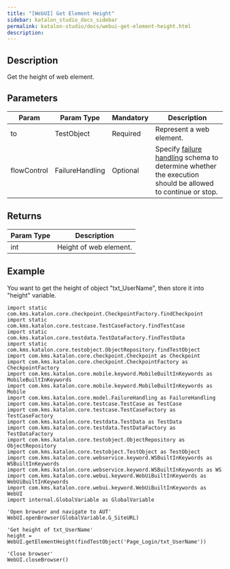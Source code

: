 ```yaml
---
title: "[WebUI] Get Element Height" 
sidebar: katalon_studio_docs_sidebar
permalink: katalon-studio/docs/webui-get-element-height.html 
description: 
---
```

Description  
-------------

Get the height of web element.

Parameters  
------------

<table class="" style="table-layout: fixed;"><thead><tr><th class="" style="">Param</th><th class="" style="">Param Type</th><th class="" colspan="1" style="">Mandatory</th><th class="" colspan="1" style="">Description</th></tr></thead><tbody class="" style=""><tr class="" style=""><td class="" colspan="1" style=""><span style="" class="">to</span></td><td class="" colspan="1" style=""><span style="" class="">TestObject</span></td><td class="" colspan="1" style=""><span style="" class="">Required</span></td><td class="" colspan="1" style="">Represent a web element.</td></tr><tr class="" style=""><td class="" style=""><span style="" class="">flowControl</span></td><td class="" style=""><span style="" class="">FailureHandling</span></td><td class="" colspan="1" style=""><span style="" class="">Optional</span></td><td class="" colspan="1" style="">Specify <a href="https://docs.katalon.com/x/qAAM" rel="nofollow" class="" style="">failure handling</a> <span style="" class="">schema to determine whether the execution should be allowed to continue or stop.</span></td></tr></tbody></table>

Returns
-------

<table class="" style="table-layout: fixed;"><thead><tr><th class="" style="">Param Type</th><th class="" style="">Description</th></tr></thead><tbody class="" style=""><tr class="" style=""><td class="" style="">int</td><td class="" style=""><span style="" class="">Height of web element.</span></td></tr></tbody></table>

Example 
--------

You want to get the height of object "txt_UserName", then store it into "height" variable.

```
import static com.kms.katalon.core.checkpoint.CheckpointFactory.findCheckpoint
import static com.kms.katalon.core.testcase.TestCaseFactory.findTestCase
import static com.kms.katalon.core.testdata.TestDataFactory.findTestData
import static com.kms.katalon.core.testobject.ObjectRepository.findTestObject
import com.kms.katalon.core.checkpoint.Checkpoint as Checkpoint
import com.kms.katalon.core.checkpoint.CheckpointFactory as CheckpointFactory
import com.kms.katalon.core.mobile.keyword.MobileBuiltInKeywords as MobileBuiltInKeywords
import com.kms.katalon.core.mobile.keyword.MobileBuiltInKeywords as Mobile
import com.kms.katalon.core.model.FailureHandling as FailureHandling
import com.kms.katalon.core.testcase.TestCase as TestCase
import com.kms.katalon.core.testcase.TestCaseFactory as TestCaseFactory
import com.kms.katalon.core.testdata.TestData as TestData
import com.kms.katalon.core.testdata.TestDataFactory as TestDataFactory
import com.kms.katalon.core.testobject.ObjectRepository as ObjectRepository
import com.kms.katalon.core.testobject.TestObject as TestObject
import com.kms.katalon.core.webservice.keyword.WSBuiltInKeywords as WSBuiltInKeywords
import com.kms.katalon.core.webservice.keyword.WSBuiltInKeywords as WS
import com.kms.katalon.core.webui.keyword.WebUiBuiltInKeywords as WebUiBuiltInKeywords
import com.kms.katalon.core.webui.keyword.WebUiBuiltInKeywords as WebUI
import internal.GlobalVariable as GlobalVariable

'Open browser and navigate to AUT'
WebUI.openBrowser(GlobalVariable.G_SiteURL)
 
'Get height of txt_UserName'
height = WebUI.getElementHeight(findTestObject('Page_Login/txt_UserName'))
 
'Close browser'
WebUI.closeBrowser()
```